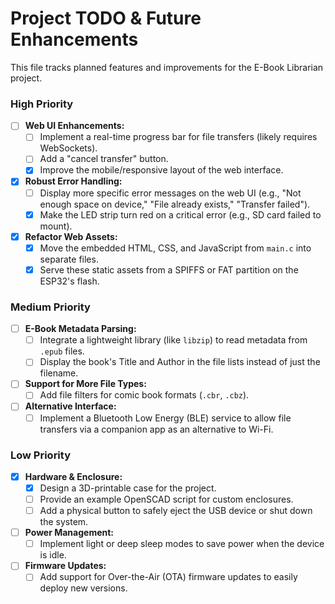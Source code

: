 # Project TODO & Future Enhancements

This file tracks planned features and improvements for the E-Book Librarian project.

### High Priority

* [ ] **Web UI Enhancements:**
  * [ ] Implement a real-time progress bar for file transfers (likely requires WebSockets).
  * [ ] Add a "cancel transfer" button.
  * [x] Improve the mobile/responsive layout of the web interface.
* [x] **Robust Error Handling:**
  * [ ] Display more specific error messages on the web UI (e.g., "Not enough space on device," "File already exists," "Transfer failed").
  * [x] Make the LED strip turn red on a critical error (e.g., SD card failed to mount).
* [x] **Refactor Web Assets:**
  * [x] Move the embedded HTML, CSS, and JavaScript from `main.c` into separate files.
  * [x] Serve these static assets from a SPIFFS or FAT partition on the ESP32's flash.

### Medium Priority

* [ ] **E-Book Metadata Parsing:**
  * [ ] Integrate a lightweight library (like `libzip`) to read metadata from `.epub` files.
  * [ ] Display the book's Title and Author in the file lists instead of just the filename.
* [ ] **Support for More File Types:**
  * [ ] Add file filters for comic book formats (`.cbr`, `.cbz`).
* [ ] **Alternative Interface:**
  * [ ] Implement a Bluetooth Low Energy (BLE) service to allow file transfers via a companion app as an alternative to Wi-Fi.

### Low Priority

* [x] **Hardware & Enclosure:**
  * [x] Design a 3D-printable case for the project.
  * [ ] Provide an example OpenSCAD script for custom enclosures.
  * [ ] Add a physical button to safely eject the USB device or shut down the system.
* [ ] **Power Management:**
  * [ ] Implement light or deep sleep modes to save power when the device is idle.
* [ ] **Firmware Updates:**
  * [ ] Add support for Over-the-Air (OTA) firmware updates to easily deploy new versions.
